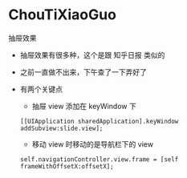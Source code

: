 # ChouTiXiaoGuo
抽屉效果

* 抽屉效果有很多种，这个是跟 知乎日报 类似的
* 之前一直做不出来，下午查了一下弄好了
* 有两个关键点
  * 抽屉 view 添加在 keyWindow 下
  
  `[[UIApplication sharedApplication].keyWindow addSubview:slide.view];`
  * 移动 view 时移动的是导航栏下的 view
  
  `self.navigationController.view.frame = [self frameWithOffsetX:offsetX];`
